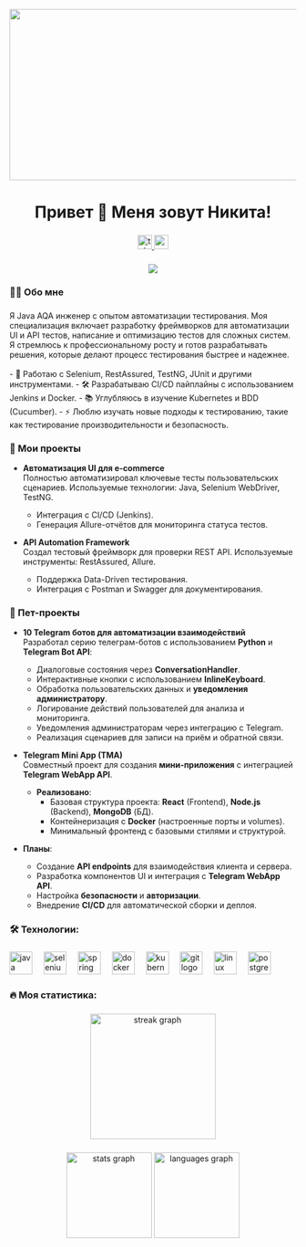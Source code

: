 <br clear="both">

<div align="center">
  <img height="300" width="600" src="https://user-images.githubusercontent.com/74038190/225813708-98b745f2-7d22-48cf-9150-083f1b00d6c9.gif" />
</div>

###

<h1 align="center">Привет 👋 Меня зовут Никита!</h1>

###

<div align="center">
  <a href="https://t.me/nikitatalybov" target="_blank">
    <img src="https://img.shields.io/static/v1?message=Telegram&logo=telegram&label=&color=2CA5E0&logoColor=white&labelColor=&style=for-the-badge" height="25" alt="telegram logo" />
  </a>
  <a href="mailto:high.hightech@proton.me" target="_blank">
    <img src="https://img.shields.io/static/v1?message=Email&logo=gmail&label=&color=EA4335&logoColor=white&labelColor=&style=for-the-badge" height="25" alt="email logo" />
  </a>
</div>

###

<div align="center">
  <img src="https://visitor-badge.laobi.icu/badge?page_id=ttattam.ttattam&" />
</div>

###

<h3 align="left">👨‍💻 Обо мне</h3>

###

<p align="left">
  Я Java AQA инженер с опытом автоматизации тестирования. Моя специализация включает разработку фреймворков для автоматизации UI и API тестов, написание и оптимизацию тестов для сложных систем. Я стремлюсь к профессиональному росту и готов разрабатывать решения, которые делают процесс тестирования быстрее и надежнее.
<br><br>
- 🔭 Работаю с Selenium, RestAssured, TestNG, JUnit и другими инструментами.  
- 🛠 Разрабатываю CI/CD пайплайны с использованием Jenkins и Docker.  
- 📚 Углубляюсь в изучение Kubernetes и BDD (Cucumber).  
- ⚡ Люблю изучать новые подходы к тестированию, такие как тестирование производительности и безопасность.
</p>

###

<h3 align="left">📕 Мои проекты</h3>

- **Автоматизация UI для e-commerce**  
  Полностью автоматизировал ключевые тесты пользовательских сценариев. Используемые технологии: Java, Selenium WebDriver, TestNG.  
  - Интеграция с CI/CD (Jenkins).  
  - Генерация Allure-отчётов для мониторинга статуса тестов.

- **API Automation Framework**  
  Создал тестовый фреймворк для проверки REST API. Используемые инструменты: RestAssured, Allure.  
  - Поддержка Data-Driven тестирования.  
  - Интеграция с Postman и Swagger для документирования.


<h3 align="left"> 🚀 Пет-проекты</h3>

- **10 Telegram ботов для автоматизации взаимодействий**  
  Разработал серию телеграм-ботов с использованием **Python** и **Telegram Bot API**:  
  - Диалоговые состояния через **ConversationHandler**.  
  - Интерактивные кнопки с использованием **InlineKeyboard**. 
  - Обработка пользовательских данных и **уведомления администратору**.  
  - Логирование действий пользователей для анализа и мониторинга.  
  - Уведомления администраторам через интеграцию с Telegram.  
  - Реализация сценариев для записи на приём и обратной связи. 




- **Telegram Mini App (TMA)**  
  Совместный проект для создания **мини-приложения** с интеграцией **Telegram WebApp API**.  
  - **Реализовано**:  
    - Базовая структура проекта: **React** (Frontend), **Node.js** (Backend), **MongoDB** (БД).  
    - Контейнеризация с **Docker** (настроенные порты и volumes).  
    - Минимальный фронтенд с базовыми стилями и структурой.  
 - **Планы**:  
    - Создание **API endpoints** для взаимодействия клиента и сервера.  
    - Разработка компонентов UI и интеграция с **Telegram WebApp API**.  
    - Настройка **безопасности** и **авторизации**.  
    - Внедрение **CI/CD** для автоматической сборки и деплоя.  


###

<h3 align="left">🛠 Технологии:</h3>

###

<div align="left">
  <img src="https://cdn.jsdelivr.net/gh/devicons/devicon/icons/java/java-original.svg" height="40" alt="java logo" />
  <img width="12" />
  <img src="https://cdn.jsdelivr.net/gh/devicons/devicon/icons/selenium/selenium-original.svg" height="40" alt="selenium logo" />
  <img width="12" />
  <img src="https://cdn.jsdelivr.net/gh/devicons/devicon/icons/spring/spring-original.svg" height="40" alt="spring logo" />
  <img width="12" />
  <img src="https://skillicons.dev/icons?i=docker" height="40" alt="docker logo" />
  <img width="12" />
  <img src="https://skillicons.dev/icons?i=kubernetes" height="40" alt="kubernetes logo" />
  <img width="12" />
  <img src="https://skillicons.dev/icons?i=git" height="40" alt="git logo" />
  <img width="12" />
  <img src="https://cdn.jsdelivr.net/gh/devicons/devicon/icons/linux/linux-original.svg" height="40" alt="linux logo" />
  <img width="12" />
  <img src="https://skillicons.dev/icons?i=postgres" height="40" alt="postgresql logo" />
</div>

###

<h3 align="left">🔥 Моя статистика:</h3>

###

<div align="center">
  <img src="https://streak-stats.demolab.com?user=ttattam&locale=en&mode=daily&theme=dark&hide_border=false&border_radius=5&order=3" height="220" alt="streak graph" />
</div>

###

<div align="center">
  <img src="https://github-readme-stats.vercel.app/api?username=ttattam&hide_title=false&hide_rank=false&show_icons=true&include_all_commits=true&count_private=true&disable_animations=false&theme=dracula&locale=en&hide_border=false&order=1" height="150" alt="stats graph" />
  <img src="https://github-readme-stats.vercel.app/api/top-langs?username=ttattam&locale=en&hide_title=false&layout=compact&card_width=320&langs_count=5&theme=dracula&hide_border=false&order=2" height="150" alt="languages graph" />
</div>
